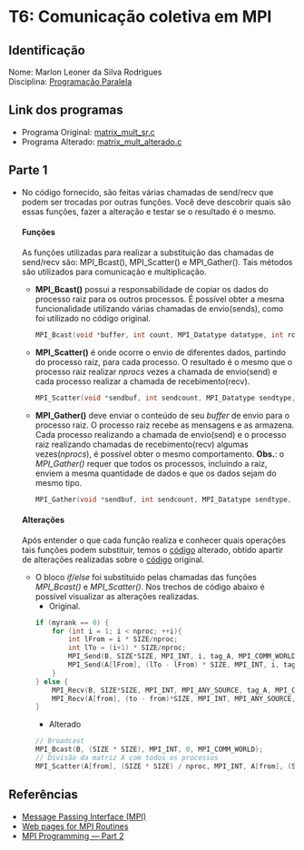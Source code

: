 # T6: Comunicação coletiva em MPI

## Identificação

Nome: Marlon Leoner da Silva Rodrigues<br/>Disciplina: [Programação Paralela](https://github.com/AndreaInfUFSM/elc139-2019a)

## Link dos programas

+ Programa Original: [matrix_mult_sr.c](src/matrix_mult_sr.c)
+ Programa Alterado: [matrix_mult_alterado.c](src/matrix_mult_alterado.c)

## Parte 1

+ No código fornecido, são feitas várias chamadas de send/recv que podem ser trocadas por outras funções. Você deve descobrir quais são essas funções, fazer a alteração e testar se o resultado é o mesmo.

    #### Funções

    As funções utilizadas para realizar a substituição das chamadas de send/recv são: MPI_Bcast(), MPI_Scatter() e MPI_Gather(). Tais métodos são utilizados para comunicação e multiplicação.

    + **MPI_Bcast()** possui a responsabilidade de copiar os dados do processo raiz para os outros processos. É possível obter a mesma funcionalidade utilizando várias chamadas de envio(sends), como foi utilizado no código original.
        ```c
        MPI_Bcast(void *buffer, int count, MPI_Datatype datatype, int root, MPI_Comm comm)
        ```

    + **MPI_Scatter()** é onde ocorre o envio de diferentes dados, partindo do processo raiz, para cada processo. O resultado é o mesmo que o processo raiz realizar *nprocs* vezes a chamada de envio(send) e cada processo realizar a chamada de recebimento(recv).
        ```c
        MPI_Scatter(void *sendbuf, int sendcount, MPI_Datatype sendtype, void *recvbuf, int recvcount, MPI_Datatype recvtype, int root, MPI_Comm comm)
        ```

    + **MPI_Gather()** deve enviar o conteúdo de seu *buffer* de envio para o processo raiz. O processo raiz recebe as mensagens e as armazena. Cada processo realizando a chamada de envio(send) e o processo raiz realizando chamadas de recebimento(recv) algumas vezes(*nprocs*), é possível obter o mesmo comportamento.
    **Obs.**: o *MPI_Gather()* requer que todos os processos, incluindo a raiz, enviem a mesma quantidade de dados e que os dados sejam do mesmo tipo.
        ```c
        MPI_Gather(void *sendbuf, int sendcount, MPI_Datatype sendtype, void *recvbuf, int recvcount, MPI_Datatype recvtype, int root, MPI_Comm comm)
        ```

    #### Alterações

    Após entender o que cada função realiza e conhecer quais operações tais funções podem substituir, temos o [código](src/matrix_mult_alterado.c) alterado, obtido apartir de alterações realizadas sobre o [código](src/matrix_mult_sr.c) original. </br>

    - O bloco *if/else* foi substituido pelas chamadas das funções *MPI_Bcast()* e *MPI_Scatter()*. Nos trechos de código abaixo é possível visualizar as alterações realizadas.
        + Original.
        ```c
        if (myrank == 0) {
            for (int i = 1; i < nproc; ++i){
                int lFrom = i * SIZE/nproc;
                int lTo = (i+1) * SIZE/nproc;
                MPI_Send(B, SIZE*SIZE, MPI_INT, i, tag_A, MPI_COMM_WORLD);
                MPI_Send(A[lFrom], (lTo - lFrom) * SIZE, MPI_INT, i, tag_B, MPI_COMM_WORLD);
            }
        } else {
            MPI_Recv(B, SIZE*SIZE, MPI_INT, MPI_ANY_SOURCE, tag_A, MPI_COMM_WORLD, &status);
            MPI_Recv(A[from], (to - from)*SIZE, MPI_INT, MPI_ANY_SOURCE, tag_B, MPI_COMM_WORLD, &status);            
        }
        ```
        + Alterado
        ```c
        // Broadcast
        MPI_Bcast(B, (SIZE * SIZE), MPI_INT, 0, MPI_COMM_WORLD);
        // Divisão da matriz A com todos os processos
        MPI_Scatter(A[from], (SIZE * SIZE) / nproc, MPI_INT, A[from], (SIZE * SIZE) / nproc, MPI_INT, 0, MPI_COMM_WORLD);
        ```

## Referências 
- [Message Passing Interface (MPI)](https://computing.llnl.gov/tutorials/mpi/)
- [Web pages for MPI Routines](https://www.mpich.org/static/docs/v3.1/www3/)
- [MPI Programming — Part 2](https://www.cs.usask.ca/~spiteri/CMPT851/notes/MPIprogramming2.pdf)
